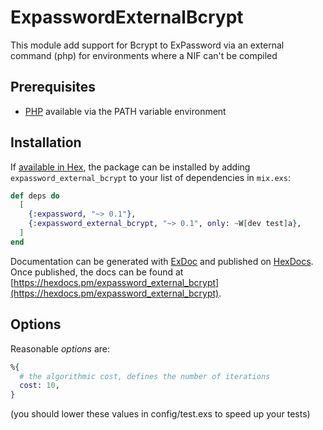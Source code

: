 # ExpasswordExternalBcrypt

This module add support for Bcrypt to ExPassword via an external command (php) for environments where a NIF can't be compiled

## Prerequisites

* [PHP](https://www.php.net/downloads) available via the PATH variable environment

## Installation

If [available in Hex](https://hex.pm/docs/publish), the package can be installed by adding `expassword_external_bcrypt` to your list of dependencies in `mix.exs`:

```elixir
def deps do
  [
    {:expassword, "~> 0.1"},
    {:expassword_external_bcrypt, "~> 0.1", only: ~W[dev test]a},
  ]
end
```

Documentation can be generated with [ExDoc](https://github.com/elixir-lang/ex_doc) and published on [HexDocs](https://hexdocs.pm). Once published, the docs can be found at [https://hexdocs.pm/expassword_external_bcrypt](https://hexdocs.pm/expassword_external_bcrypt).

## Options

Reasonable *options* are:

```elixir
%{
  # the algorithmic cost, defines the number of iterations
  cost: 10,
}
```

(you should lower these values in config/test.exs to speed up your tests)
